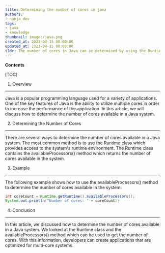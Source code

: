 ```yaml
---
title: Determining the number of cores in java
authors:
- nanja_dev
tags:
- java
- knowledge
thumbnail: images/java.png
created_at: 2023-04-15 00:00:00
updated_at: 2023-04-15 00:00:00
tldr: The number of cores in Java can be determined by using the Runtime.getRuntime().availableProcessors() method.
---
```


**Contents**

[TOC]

1. Overview
--------------------
Java is a popular programming language used for a variety of applications. One of the key features of Java is the ability to utilize multiple cores in order to increase the performance of the application. In this article, we will discuss how to determine the number of cores available in a Java system.

2. Determining the Number of Cores
--------------------
There are several ways to determine the number of cores available in a Java system. The most common method is to use the Runtime class which provides access to the system's runtime environment. The Runtime class contains the availableProcessors() method which returns the number of cores available in the system.

3. Example
--------------------
The following example shows how to use the availableProcessors() method to determine the number of cores available in the system:

```java
int coreCount = Runtime.getRuntime().availableProcessors();
System.out.println("Number of cores: " + coreCount);
```

4. Conclusion
--------------------
In this article, we discussed how to determine the number of cores available in a Java system. We looked at the Runtime class and the availableProcessors() method which can be used to get the number of cores. With this information, developers can create applications that are optimized for multi-core systems.
